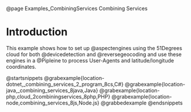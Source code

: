 @page Examples_CombiningServices Combining Services

# Introduction

This example shows how to set up @aspectengines using the 51Degrees cloud for both @devicedetection 
and @reversegeocoding and use these engines in a @Pipleine to process User-Agents and latitude/longitude 
coordinates.

@startsnippets
@grabexample{location-dotnet,_combining_services_2_program_8cs,C#}
@grabexample{location-java,_combining_services_8java,Java}
@grabexample{location-php,cloud_2combiningservices_8php,PHP}
@grabexample{location-node,combining_services_8js,Node.js}
@grabbedexample
@endsnippets